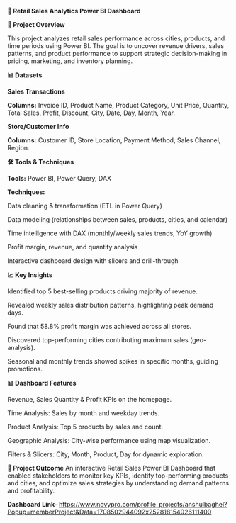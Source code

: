 **🛒 Retail Sales Analytics Power BI Dashboard**

**📌 Project Overview**

This project analyzes retail sales performance across cities, products, and time periods using Power BI. The goal is to uncover revenue drivers, sales patterns, and product performance to support strategic decision-making in pricing, marketing, and inventory planning.

**📊 Datasets**

**Sales Transactions**

**Columns:** Invoice ID, Product Name, Product Category, Unit Price, Quantity, Total Sales, Profit, Discount, City, Date, Day, Month, Year.

**Store/Customer Info**

**Columns:** Customer ID, Store Location, Payment Method, Sales Channel, Region.

**🛠 Tools & Techniques**

**Tools:** Power BI, Power Query, DAX

**Techniques:**

Data cleaning & transformation (ETL in Power Query)

Data modeling (relationships between sales, products, cities, and calendar)

Time intelligence with DAX (monthly/weekly sales trends, YoY growth)

Profit margin, revenue, and quantity analysis

Interactive dashboard design with slicers and drill-through

**📈 Key Insights**

Identified top 5 best-selling products driving majority of revenue.

Revealed weekly sales distribution patterns, highlighting peak demand days.

Found that 58.8% profit margin was achieved across all stores.

Discovered top-performing cities contributing maximum sales (geo-analysis).

Seasonal and monthly trends showed spikes in specific months, guiding promotions.

**📊 Dashboard Features**

Revenue, Sales Quantity & Profit KPIs on the homepage.

Time Analysis: Sales by month and weekday trends.

Product Analysis: Top 5 products by sales and count.

Geographic Analysis: City-wise performance using map visualization.

Filters & Slicers: City, Month, Product, Day for dynamic exploration.

**📌 Project Outcome**
An interactive Retail Sales Power BI Dashboard that enabled stakeholders to monitor key KPIs, identify top-performing products and cities, and optimize sales strategies by understanding demand patterns and profitability.

**Dashboard Link-**
https://www.novypro.com/profile_projects/anshulbaghel?Popup=memberProject&Data=1708502944092x252818154026111400
